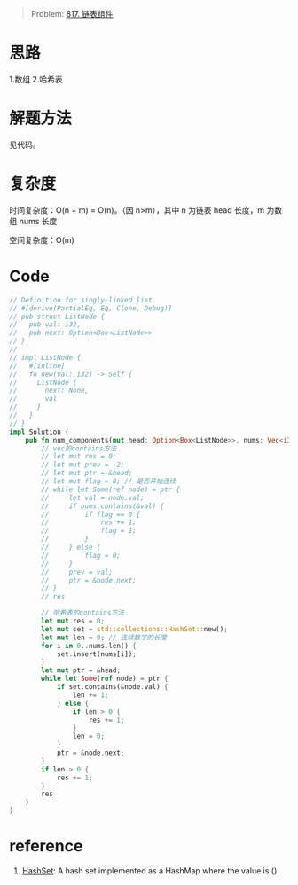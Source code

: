 
> Problem: [817. 链表组件](https://leetcode.cn/problems/linked-list-components/description/)

# 思路

1.数组
2.哈希表

# 解题方法

见代码。

# 复杂度

时间复杂度：O(n + m) = O(n)。（因 n>m），其中 n 为链表 head 长度，m 为数组 nums 长度

空间复杂度：O(m)

# Code
```Rust []
// Definition for singly-linked list.
// #[derive(PartialEq, Eq, Clone, Debug)]
// pub struct ListNode {
//   pub val: i32,
//   pub next: Option<Box<ListNode>>
// }
//
// impl ListNode {
//   #[inline]
//   fn new(val: i32) -> Self {
//     ListNode {
//       next: None,
//       val
//     }
//   }
// }
impl Solution {
    pub fn num_components(mut head: Option<Box<ListNode>>, nums: Vec<i32>) -> i32 {
        // vec的contains方法
        // let mut res = 0;
        // let mut prev = -2;
        // let mut ptr = &head;
        // let mut flag = 0; // 是否开始连续
        // while let Some(ref node) = ptr {
        //     let val = node.val;
        //     if nums.contains(&val) {
        //         if flag == 0 {
        //             res += 1;
        //             flag = 1;
        //         }
        //     } else {
        //         flag = 0;
        //     }
        //     prev = val;
        //     ptr = &node.next;
        // }
        // res

        // 哈希表的contains方法
        let mut res = 0;
        let mut set = std::collections::HashSet::new();
        let mut len = 0; // 连续数字的长度
        for i in 0..nums.len() {
            set.insert(nums[i]);
        }
        let mut ptr = &head;
        while let Some(ref node) = ptr {
            if set.contains(&node.val) {
                len += 1;
            } else {
                if len > 0 {
                    res += 1;
                }
                len = 0;
            }
            ptr = &node.next;
        }
        if len > 0 {
            res += 1;
        }
        res
    }
}
```
  
# reference
1. [HashSet](https://doc.rust-lang.org/std/collections/struct.HashSet.html): A hash set implemented as a HashMap where the value is ().